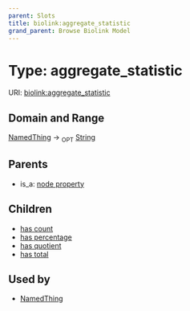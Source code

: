 ```yaml
---
parent: Slots
title: biolink:aggregate_statistic
grand_parent: Browse Biolink Model
---
```


# Type: aggregate_statistic




URI: [biolink:aggregate_statistic](https://w3id.org/biolink/vocab/aggregate_statistic)

## Domain and Range

[NamedThing](NamedThing.md) ->  <sub>OPT</sub> [String](types/String.md)

## Parents

 *  is_a: [node property](node_property.md)

## Children

 *  [has count](has_count.md)
 *  [has percentage](has_percentage.md)
 *  [has quotient](has_quotient.md)
 *  [has total](has_total.md)

## Used by

 * [NamedThing](NamedThing.md)
